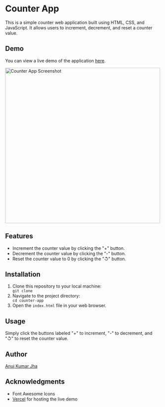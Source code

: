 <h1>Counter App</h1>

<p>This is a simple counter web application built using HTML, CSS, and JavaScript. It allows users to increment, decrement, and reset a counter value.</p>

<h2>Demo</h2>

<p>You can view a live demo of the application <a href="https://counter-git-main-its-jhaanuj-21s-projects.vercel.app/">here</a>.</p>
<img src="app_image.jpg" alt="Counter App Screenshot" width="500">

<h2>Features</h2>
<ul>
        <li>Increment the counter value by clicking the "+" button.</li>
        <li>Decrement the counter value by clicking the "-" button.</li>
        <li>Reset the counter value to 0 by clicking the "↺" button.</li>
</ul>

<h2>Installation</h2>
<ol>
        <li>Clone this repository to your local machine:</li>
        <code>git clone <repository_url></code>
        <li>Navigate to the project directory:</li>
        <code>cd counter-app</code>
        <li>Open the <code>index.html</code> file in your web browser.</li>
    </ol>

<h2>Usage</h2>
<p>Simply click the buttons labeled "+" to increment, "-" to decrement, and "↺" to reset the counter value.</p>

<h2>Author</h2>
<p><a href="https://github.com/its-jhaanuj-21">Anuj Kumar Jha</a></p>

 <h2>Acknowledgments</h2>
<ul>
        <li>Font Awesome Icons</li>
        <li><a href="https://vercel.com/">Vercel</a> for hosting the live demo</li>
    </ul>
